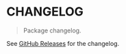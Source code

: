 # CHANGELOG

> Package changelog.

See [GitHub Releases](https://github.com/stdlib-js/stats-base-dists-lognormal-quantile/releases) for the changelog.